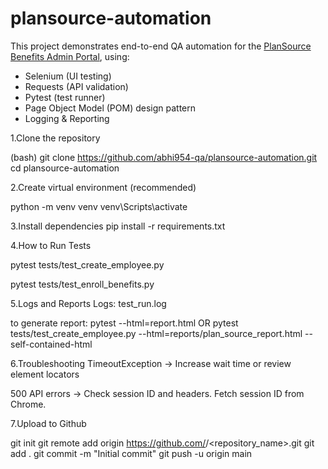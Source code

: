 # plansource-automation

This project demonstrates end-to-end QA automation for the [PlanSource Benefits Admin Portal](https://partner-dev-benefits.plansource.com), using:

- Selenium (UI testing)
- Requests (API validation)
- Pytest (test runner)
- Page Object Model (POM) design pattern
- Logging & Reporting

1.Clone the repository

(bash)
git clone https://github.com/abhi954-qa/plansource-automation.git
cd plansource-automation

2.Create virtual environment (recommended)

python -m venv venv
venv\Scripts\activate    

3.Install dependencies
pip install -r requirements.txt

4.How to Run Tests

pytest tests/test_create_employee.py

pytest tests/test_enroll_benefits.py


5.Logs and Reports
    Logs: test_run.log
    
to generate report:
    pytest --html=report.html
            OR
    pytest tests/test_create_employee.py --html=reports/plan_source_report.html --self-contained-html

6.Troubleshooting
TimeoutException → Increase wait time or review element locators

500 API errors → Check session ID and headers. Fetch session ID from Chrome.

7.Upload to Github

git init
git remote add origin https://github.com/<yourusername>/<repository_name>.git
git add .
git commit -m "Initial commit"
git push -u origin main
